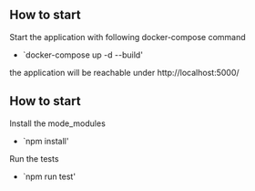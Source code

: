 
## How to start
Start the application with following docker-compose command

 * `docker-compose up -d --build'

 the application will be reachable under  http://localhost:5000/

 
## How to start
Install the mode_modules

 * `npm install'

Run the tests

 * `npm run test'
